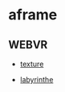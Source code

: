 # aframe

## WEBVR

* [texture](https://saraql.github.io/WebVR/vr.html)

* [labyrinthe](https://saraql.github.io/WebVR/vr_labyrinthe.html)









